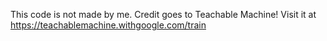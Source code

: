 This code is not made by me. Credit goes to Teachable Machine! Visit it at https://teachablemachine.withgoogle.com/train
